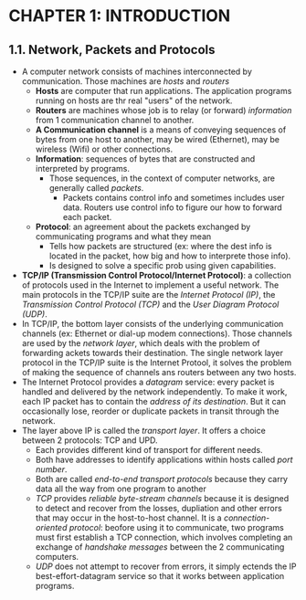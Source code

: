 # CHAPTER 1: INTRODUCTION

## 1.1. Network, Packets and Protocols
- A computer network consists of machines interconnected by communication. Those machines are *hosts* and *routers* 
  - **Hosts** are computer that run applications. The application programs running on hosts are thr real "users" of the network.
  - **Routers** are machines whose job is to relay (or forward) *information* from 1 communication channel to another.
  - **A Communication channel** is a means of conveying sequences of bytes from one host to another, may be wired (Ethernet), may be wireless (Wifi) or other connections.
  - **Information**: sequences of bytes that are constructed and interpreted by programs.
    - Those sequences, in the context of computer networks, are generally called *packets*.
      - Packets contains control info and sometimes includes user data. Routers use control info to figure our how to forward each packet.
  - **Protocol**: an agreement about the packets exchanged by communicating programs and what they mean
    - Tells how packets are structured (ex: where the dest info is located in the packet, how big and how to interprete those info).
    - Is designed to solve a specific prob using given capabilities.
- **TCP/IP (Transmission Control Protocol/Internet Protocol)**: a collection of protocols used in the Internet to implement a useful network. The main protocols in the TCP/IP suite are the *Internet Protocol (IP)*, the *Transmission Control Protocol (TCP)* and the *User Diagram Protocol (UDP)*.
- In TCP/IP, the bottom layer consists of the underlying communication channels (ex: Ethernet or dial-up modem connections). Those channels are used by the *network layer*, which deals with the problem of forwarding ackets towards their destination. The single network layer protocol in the TCP/IP suite is the Internet Protool, it solves the problem of making the sequence of channels ans routers between any two hosts.
- The Internet Protocol provides a *datagram* service: every packet is handled and delivered by the network independently. To make it work, each IP packet has to contain the *address of its destination*. But it can occasionally lose, reorder or duplicate packets in transit through the network.
- The layer above IP is called the *transport layer*. It offers a choice between 2 protocols: TCP and UPD.
  - Each provides different kind of transport for different needs.
  - Both have addresses to identify applications within hosts called *port number*.
  - Both are called *end-to-end transport protocols* because they carry data all the way from one program to another
  - *TCP* provides *reliable byte-stream channels* because it is designed to detect and recover from the losses, dupliation and other errors that may occur in the host-to-host channel. It is a *connection-oriented protocol*: beofore using it to communicate, two programs must first establish a TCP connection, which involves completing an exchange of *handshake messages* between the 2 communicating computers.
  - *UDP* does not attempt to recover from errors, it simply ectends the IP best-effort-datagram service so that it works between application programs.
 
         
  

  
